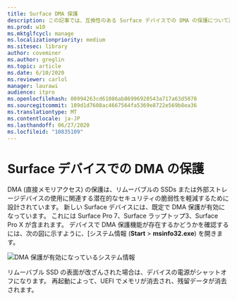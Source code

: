 ```yaml
---
title: Surface DMA 保護
description: この記事では、互換性のある Surface デバイスでの DMA の保護について説明します。
ms.prod: w10
ms.mktglfcycl: manage
ms.localizationpriority: medium
ms.sitesec: library
author: coveminer
ms.author: greglin
ms.topic: article
ms.date: 6/10/2020
ms.reviewer: carlol
manager: laurawi
audience: itpro
ms.openlocfilehash: 00994263cd61086ab86996920543a717a63d5078
ms.sourcegitcommit: 109d1d7608ac4667564fa5369e8722e569b8ea36
ms.translationtype: MT
ms.contentlocale: ja-JP
ms.lasthandoff: 06/27/2020
ms.locfileid: "10835109"
---
```

# Surface デバイスでの DMA の保護

DMA (直接メモリアクセス) の保護は、リムーバブルの SSDs または外部ストレージデバイスの使用に関連する潜在的なセキュリティの脆弱性を軽減するために設計されています。 新しい Surface デバイスには、既定で DMA 保護が有効になっています。 これには Surface Pro 7、Surface ラップトップ3、Surface Pro X が含まれます。 デバイスで DMA 保護機能が存在するかどうかを確認するには、次の図に示すように、[システム情報 (**Start**  >  **msinfo32.exe**) を開きます。

![DMA 保護が有効になっているシステム情報](images/systeminfodma.png)

リムーバブル SSD の表面が改ざんされた場合は、デバイスの電源がシャットオフになります。 再起動によって、UEFI でメモリが消去され、残留データが消去されます。
